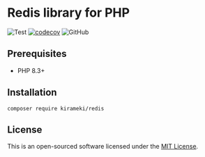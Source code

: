 # Redis library for PHP

![Test](https://github.com/kirameki-php/redis/actions/workflows/test.yml/badge.svg)
[![codecov](https://codecov.io/gh/kirameki-php/redis/branch/main/graph/badge.svg?token=1PV8FB4O4O)](https://codecov.io/gh/kirameki-php/database)
![GitHub](https://img.shields.io/github/license/kirameki-php/redis)

## Prerequisites

- PHP 8.3+

## Installation

```
composer require kirameki/redis
```

## License

This is an open-sourced software licensed under the [MIT License](LICENSE).
